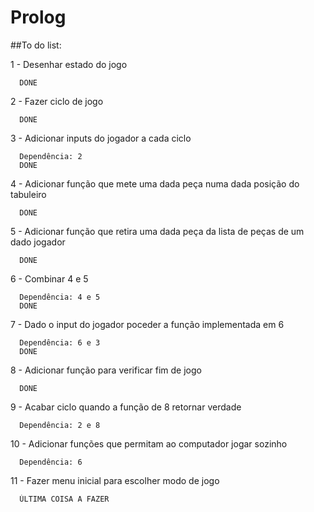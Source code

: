 # Prolog

##To do list:

  1 - Desenhar estado do jogo

      DONE

  2 - Fazer ciclo de jogo

      DONE

  3 - Adicionar inputs do jogador a cada ciclo

      Dependência: 2
      DONE

  4 - Adicionar função que mete uma dada peça numa dada posição do tabuleiro

      DONE

  5 - Adicionar função que retira uma dada peça da lista de peças de um dado jogador

      DONE

  6 - Combinar 4 e 5

      Dependência: 4 e 5
      DONE

  7 - Dado o input do jogador poceder a função implementada em 6

      Dependência: 6 e 3
      DONE

  8 - Adicionar função para verificar fim de jogo

      DONE

  9 - Acabar ciclo quando a função de 8 retornar verdade

      Dependência: 2 e 8

  10 - Adicionar funções que permitam ao computador jogar sozinho

      Dependência: 6

  11 - Fazer menu inicial para escolher modo de jogo

      ÚLTIMA COISA A FAZER
